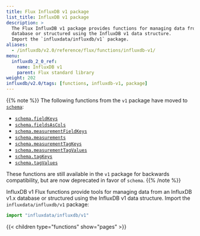 ```yaml
---
title: Flux InfluxDB v1 package
list_title: InfluxDB v1 package
description: >
  The Flux InfluxDB v1 package provides functions for managing data from an InfluxDB v1.x
  database or structured using the InfluxDB v1 data structure.
  Import the `influxdata/influxdb/v1` package.
aliases:
  - /influxdb/v2.0/reference/flux/functions/influxdb-v1/
menu:
  influxdb_2_0_ref:
    name: InfluxDB v1
    parent: Flux standard library
weight: 202
influxdb/v2.0/tags: [functions, influxdb-v1, package]
---
```


{{% note %}}
The following functions from the `v1` package have moved to [`schema`](/influxdb/v2.0/reference/flux/stdlib/schema):

- [`schema.fieldKeys`](/influxdb/v2.0/reference/flux/stdlib/schema/fieldkeys/)
- [`schema.fieldsAsCols`](/influxdb/v2.0/reference/flux/stdlib/schema/fieldsascols/)
- [`schema.measurementFieldKeys`](/influxdb/v2.0/reference/flux/stdlib/schema/measurementfieldkeys/)
- [`schema.measurements`](/influxdb/v2.0/reference/flux/stdlib/schema/measurements/)
- [`schema.measurementTagKeys`](/influxdb/v2.0/reference/flux/stdlib/schema/measurementtagkeys/)
- [`schema.measurementTagValues`](/influxdb/v2.0/reference/flux/stdlib/schema/measurementtagvalues/)
- [`schema.tagKeys`](/influxdb/v2.0/reference/flux/stdlib/schema/tagkeys/)
- [`schema.tagValues`](/influxdb/v2.0/reference/flux/stdlib/schema/tagvalues/)

These functions are still available in the `v1` package for backwards compatibility, but are now deprecated in favor of `schema`.
{{% /note %}}

InfluxDB v1 Flux functions provide tools for managing data from an InfluxDB v1.x
database or structured using the InfluxDB v1 data structure.
Import the `influxdata/influxdb/v1` package:

```js
import "influxdata/influxdb/v1"
```

{{< children type="functions" show="pages" >}}
